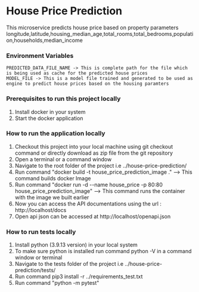 # House Price Prediction

This microservice predicts house price based on property parameters longitude,latitude,housing_median_age,total_rooms,total_bedrooms,population,households,median_income

### Environment Variables
```
PREDICTED_DATA_FILE_NAME -> This is complete path for the file which is being used as cache for the predicted house prices 
MODEL_FILE -> This is a model file trained and generated to be used as engine to predict house prices based on the housing paramters
``` 
### Prerequisites to run this project locally
1. Install docker in your system
2. Start the docker application

### How to run the application locally
1. Checkout this project into your local machine using git checkout command or directly download as zip file from the git repository
2. Open a terminal or a command window
3. Navigate to the root folder of the project i.e ../house-price-prediction/
4. Run command "docker build -t house_price_prediction_image ." --> This command builds docker Image
5. Run command "docker run -d --name house_price -p 80:80 house_price_prediction_image" --> This command runs the container with the image we built earlier
6. Now you can access the API documentations using the url : http://localhost/docs
7. Open api json can be accessed at  http://localhost/openapi.json

### How to run tests locally
1. Install python (3.9.13 version) in your local system
2. To make sure python is installed run command python -V in a command window or terminal
3. Navigate to the tests folder of the project i.e ../house-price-prediction/tests/
4. Run command pip3 install -r ../requirements_test.txt
5. Run command "python -m pytest"